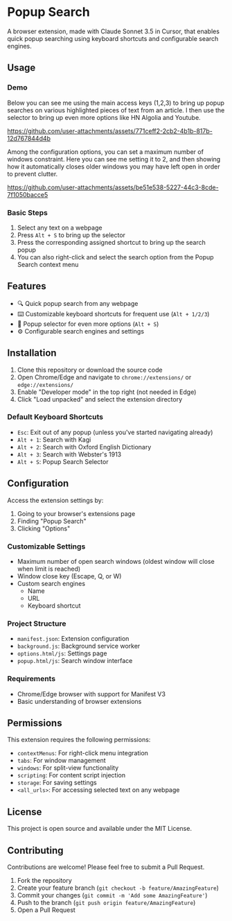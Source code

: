 # Popup Search

A browser extension, made with Claude Sonnet 3.5 in Cursor, that enables quick popup
searching using keyboard shortcuts and configurable search engines. 

## Usage

### Demo
Below you can see me using the main access keys (1,2,3) to bring up popup searches on various highlighted pieces of text from an article.
I then use the selector to bring up even more options like HN Algolia and Youtube.

https://github.com/user-attachments/assets/771ceff2-2cb2-4b1b-817b-12d767844d4b

Among the configuration options, you can set a maximum number of windows constraint. Here you can see me setting it to 2, and then showing
how it automatically closes older windows you may have left open in order to prevent clutter.

https://github.com/user-attachments/assets/be51e538-5227-44c3-8cde-7f1050bacce5

### Basic Steps

1. Select any text on a webpage
2. Press `Alt + S` to bring up the selector
3. Press the corresponding assigned shortcut to bring up the search popup
4. You can also right-click and select the search option from the Popup Search context menu

## Features

- 🔍 Quick popup search from any webpage
- ⌨️ Customizable keyboard shortcuts for frequent use (`Alt + 1/2/3`)
- 🎯 Popup selector for even more options (`Alt + S`)
- ⚙️ Configurable search engines and settings

## Installation

1. Clone this repository or download the source code
2. Open Chrome/Edge and navigate to `chrome://extensions/` or `edge://extensions/`
3. Enable "Developer mode" in the top right (not needed in Edge)
4. Click "Load unpacked" and select the extension directory

### Default Keyboard Shortcuts

- `Esc`: Exit out of any popup (unless you've started navigating already)
- `Alt + 1`: Search with Kagi
- `Alt + 2`: Search with Oxford English Dictionary
- `Alt + 3`: Search with Webster's 1913
- `Alt + S`: Popup Search Selector

## Configuration

Access the extension settings by:

1. Going to your browser's extensions page
2. Finding "Popup Search"
3. Clicking "Options"

### Customizable Settings

- Maximum number of open search windows (oldest window will close when limit is reached)
- Window close key (Escape, Q, or W)
- Custom search engines
  - Name
  - URL
  - Keyboard shortcut

### Project Structure

- `manifest.json`: Extension configuration
- `background.js`: Background service worker
- `options.html/js`: Settings page
- `popup.html/js`: Search window interface

### Requirements

- Chrome/Edge browser with support for Manifest V3
- Basic understanding of browser extensions

## Permissions

This extension requires the following permissions:

- `contextMenus`: For right-click menu integration
- `tabs`: For window management
- `windows`: For split-view functionality
- `scripting`: For content script injection
- `storage`: For saving settings
- `<all_urls>`: For accessing selected text on any webpage

## License

This project is open source and available under the MIT License.

## Contributing

Contributions are welcome! Please feel free to submit a Pull Request.

1. Fork the repository
2. Create your feature branch (`git checkout -b feature/AmazingFeature`)
3. Commit your changes (`git commit -m 'Add some AmazingFeature'`)
4. Push to the branch (`git push origin feature/AmazingFeature`)
5. Open a Pull Request
